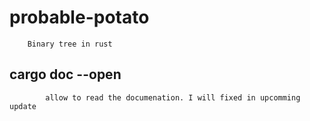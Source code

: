 # probable-potato
        Binary tree in rust

    
## cargo doc --open 
            allow to read the documenation. I will fixed in upcomming update
